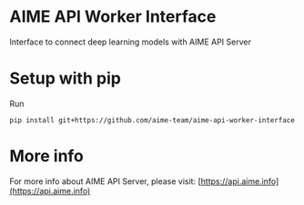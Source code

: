 # AIME API Worker Interface

Interface to connect deep learning models with AIME API Server 


# Setup with pip
Run
```
pip install git+https://github.com/aime-team/aime-api-worker-interface
```

# More info

For more info about AIME API Server, please visit: [https://api.aime.info](https://api.aime.info)